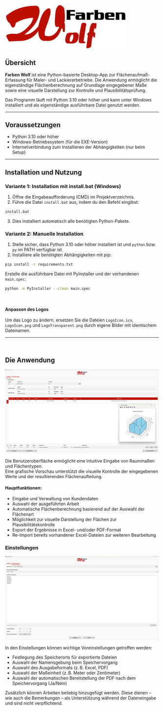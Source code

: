 <img src="resources/FarbenWolfLogoTransparent.png" alt="Logo" width="400"/>


## Übersicht
**Farben Wolf** ist eine Python-basierte Desktop-App zur Flächenaufmaß-Erfassung für Maler- und Lackiererbetriebe.
Die Anwendung ermöglicht die eigenständige Flächenberechnung auf Grundlage eingegebener Maße sowie eine visuelle Darstellung zur Kontrolle und Plausibilitätsprüfung.

Das Programm läuft mit Python 3.10 oder höher und kann unter Windows installiert und als eigenständige ausführbare Datei genutzt werden.

---

## Voraussetzungen
- Python 3.10 oder höher
- Windows-Betriebssystem (für die EXE-Version)
- Internetverbindung zum Installieren der Abhängigkeiten (nur beim Setup)

---

## Installation und Nutzung

### Variante 1: Installation mit install.bat (Windows)

1. Öffne die Eingabeaufforderung (CMD) im Projektverzeichnis.
2. Führe die Datei `install.bat` aus, indem du den Befehl eingibst:

```bash
install.bat
```

3. Dies installiert automatisch alle benötigten Python-Pakete.

### Variante 2: Manuelle Installation

1. Stelle sicher, dass Python 3.10 oder höher installiert ist und `python` bzw. `py` im PATH verfügbar ist.
2. Installiere alle benötigten Abhängigkeiten mit pip:

```bash
pip install -r requirements.txt
```

Erstelle die ausführbare Datei mit PyInstaller und der vorhandenen `main.spec`:

```bash
python -m PyInstaller --clean main.spec
```

<br>

#### Anpassen des Logos
Um das Logo zu ändern, ersetzen Sie die Dateien `LogoIcon.ico`, `LogoIcon.png` und `LogoTransparent.png` durch eigene Bilder mit identischem Dateinamen.


---

<br>

## Die Anwendung

![App Screenshot](resources/FarbenWolfApp.png)

Die Benutzeroberfläche ermöglicht eine intuitive Eingabe von Raummaßen und Flächentypen.  
Eine grafische Vorschau unterstützt die visuelle Kontrolle der eingegebenen Werte und der resultierenden Flächenaufteilung.

#### Hauptfunktionen:

- Eingabe und Verwaltung von Kundendaten
- Auswahl der ausgeführten Arbeit
- Automatische Flächenberechnung basierend auf der Auswahl der Flächenart  
- Möglichkeit zur visuelle Darstellung der Flächen zur Plausibilitätskontrolle  
- Export der Ergebnisse in Excel- und/oder PDF-Format  
- Re-Import bereits vorhandener Excel-Dateien zur weiteren Bearbeitung


### Einstellungen

![App Screenshot Settings](resources/FarbenWolfAppSettings.png)

In den Einstellungen können wichtige Voreinstellungen getroffen werden:

- Festlegung des Speicherorts für exportierte Dateien  
- Auswahl der Namensgebung beim Speichervorgang  
- Auswahl des Ausgabeformats (z. B. Excel, PDF)  
- Auswahl der Maßeinheit (z. B. Meter oder Zentimeter)
- Auswahl der automatischen Bereitstellung der PDF nach dem Speichervorgang (Ja/Nein)

Zusätzlich können Arbeiten beliebig hinzugefügt werden. Diese dienen – wie auch die Bemerkungen – als Unterstützung während der Dateneingabe und sind nicht verpflichtend.

